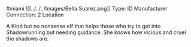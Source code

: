#miami
![[../../../Images/Bella Suarez.png]]
Type: ID Manufacturer
Connection: 2
Location

A Kind but no nonsense elf that helps those who try to get into Shadowrunning but needing guidance. She knows how vicious and cruel the shadows are.